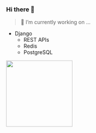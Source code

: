 ### Hi there 👋

> 🔭 I’m currently working on ...

- Django
    * REST APIs
    * Redis
    * PostgreSQL
<!--
**PyAgni/PyAgni** is a ✨ _special_ ✨ repository because its `README.md` (this file) appears on your GitHub profile.

Here are some ideas to get you started:

- 🔭 I’m currently working on ...
- 🌱 I’m currently learning ...
- 👯 I’m looking to collaborate on ...
- 🤔 I’m looking for help with ...
- 💬 Ask me about ...
- 📫 How to reach me: ...
- 😄 Pronouns: ...
- ⚡ Fun fact: ...
-->

<img align="left" height=180em src="https://github-readme-stats.vercel.app/api/top-langs/?username=pyagni&theme=vue&hide=css,tcl,html"></img>
